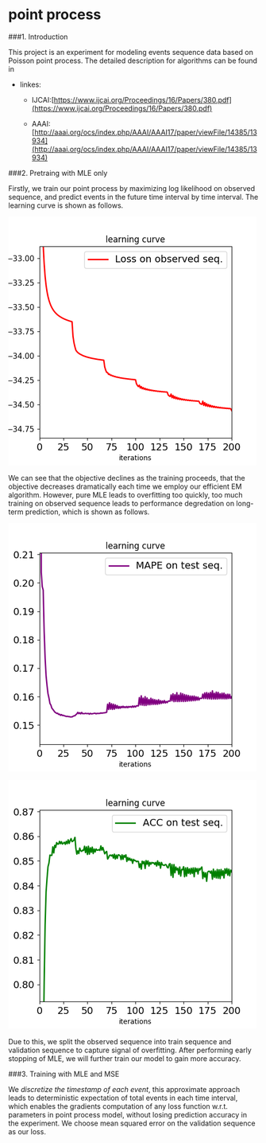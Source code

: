 # point process

###1. Introduction

This project is an experiment for modeling events sequence data based on Poisson point process. The detailed description for algorithms can be found in 

- linkes:

	- IJCAI:[https://www.ijcai.org/Proceedings/16/Papers/380.pdf](https://www.ijcai.org/Proceedings/16/Papers/380.pdf)

	- AAAI:[http://aaai.org/ocs/index.php/AAAI/AAAI17/paper/viewFile/14385/13934](http://aaai.org/ocs/index.php/AAAI/AAAI17/paper/viewFile/14385/13934)


###2. Pretraing with MLE only

Firstly, we train our point process by maximizing log likelihood on observed sequence, and predict events in the future time interval by time interval. The learning curve is shown as follows.

![negative log likelihood on observed sequence](./doc/paper.gan.pretrain.learning.NLL.png)

We can see that the objective declines as the training proceeds, that the objective decreases dramatically each time we employ our efficient EM algorithm. However, pure MLE leads to overfitting too quickly, too much training on observed sequence leads to performance degredation on long-term prediction, which is shown as follows.

![Mean persentage error on test sequence](./doc/paper.gan.pretrain.learning.MAPE.png)

![Accurcy on test sequence](./doc/paper.gan.pretrain.learning.ACC.png)

Due to this, we split the observed sequence into train sequence and validation sequence to capture signal of overfitting. After performing early stopping of MLE, we will further train our model to gain more accuracy.


###3. Training with MLE and MSE

We *discretize the timestamp of each event*, this approximate approach leads to deterministic expectation of total events in each time interval, which enables the gradients computation of any loss function w.r.t. parameters in point process model, without losing prediction accuracy in the experiment. We choose mean squared error on the validation sequence as our loss.

